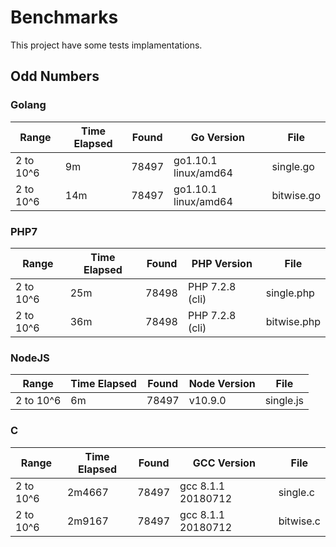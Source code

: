# Benchmarks

This project have some tests implamentations.

## Odd Numbers

### Golang

| Range        | Time Elapsed     | Found | Go Version           | File       |
|--------------|------------------|-------|----------------------|------------|
| 2 to 10^6    | 9m               | 78497 | go1.10.1 linux/amd64 | single.go  |
| 2 to 10^6    | 14m              | 78497 | go1.10.1 linux/amd64 | bitwise.go |

### PHP7

| Range        | Time Elapsed     | Found | PHP Version          | File       |
|--------------|------------------|-------|----------------------|------------|
| 2 to 10^6    | 25m              | 78498 | PHP 7.2.8 (cli)      | single.php |
| 2 to 10^6    | 36m              | 78498 | PHP 7.2.8 (cli)      | bitwise.php|

### NodeJS

| Range        | Time Elapsed     | Found | Node Version         | File       |
|--------------|------------------|-------|----------------------|------------|
| 2 to 10^6    | 6m               | 78497 | v10.9.0              | single.js  |

### C

| Range        | Time Elapsed     | Found | GCC Version          | File       |
|--------------|------------------|-------|----------------------|------------|
| 2 to 10^6    | 2m4667           | 78497 | gcc 8.1.1 20180712   | single.c   |
| 2 to 10^6    | 2m9167           | 78497 | gcc 8.1.1 20180712   | bitwise.c  |
